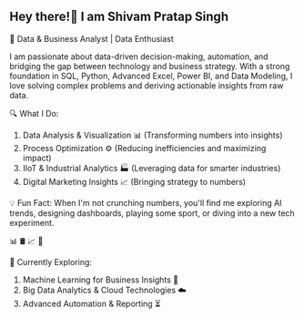 ## Hey there!👋 I am Shivam Pratap Singh

🚀 Data & Business Analyst | Data Enthusiast




I am passionate about data-driven decision-making, automation, and bridging the gap between technology and business strategy. With a strong foundation in SQL, Python, Advanced Excel, Power BI, and Data Modeling, I love solving complex problems and deriving actionable insights from raw data.

🔍 What I Do:

1. Data Analysis & Visualization 📊 (Transforming numbers into insights)
2. Process Optimization ⚙️ (Reducing inefficiencies and maximizing impact)
3. IIoT & Industrial Analytics 🏭 (Leveraging data for smarter industries)
4. Digital Marketing Insights 📈 (Bringing strategy to numbers)

💡 Fun Fact: When I'm not crunching numbers, you'll find me exploring AI trends, designing dashboards, playing some sport, or diving into a new tech experiment.

📊  🛢️  📈  🐍 

🎯 Currently Exploring:

1. Machine Learning for Business Insights 🤖
2. Big Data Analytics & Cloud Technologies ☁️
3. Advanced Automation & Reporting ⏳

